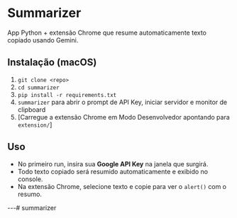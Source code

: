 # Summarizer

App Python + extensão Chrome que resume automaticamente texto copiado usando Gemini.

## Instalação (macOS)

1. `git clone <repo>`
2. `cd summarizer`
3. `pip install -r requirements.txt`
4. `summarizer` para abrir o prompt de API Key, iniciar servidor e monitor de clipboard
5. [Carregue a extensão Chrome em Modo Desenvolvedor apontando para `extension/`]

## Uso

- No primeiro run, insira sua **Google API Key** na janela que surgirá.
- Todo texto copiado será resumido automaticamente e exibido no console.
- Na extensão Chrome, selecione texto e copie para ver o `alert()` com o resumo.

---# summarizer
